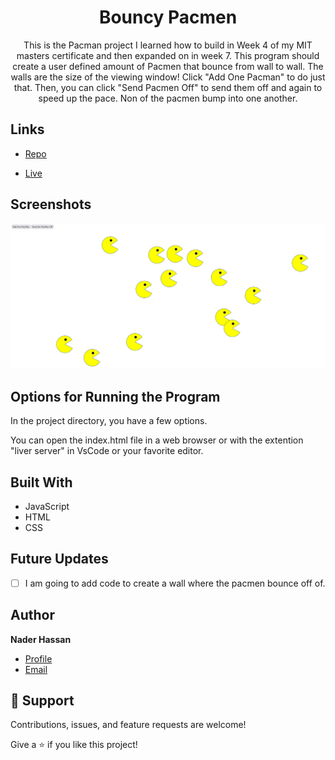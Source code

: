 <h1 align="center">Bouncy Pacmen</h1>

<p align="center">
This is the Pacman project I learned how to build in Week 4 of my MIT masters certificate and then expanded on in week 7. This program should create a user defined amount of Pacmen that bounce from wall to wall. The walls are the size of the viewing window! Click "Add One Pacman" to do just that. Then, you can click "Send Pacmen Off" to send them off and again to speed up the pace. Non of the pacmen bump into one another.
</p>

## Links

- [Repo](<https://github.com/naderhassan001/PacMan-Game> "<project-name> Repo")

- [Live](<http://pacmengame.s3-website-us-east-1.amazonaws.com/> "Live View")

## Screenshots

![Home Page](/pacmen.png "Home Page")

## Options for Running the Program 

In the project directory, you have a few options.

You can open the index.html file in a web browser or with the extention "liver server" in VsCode or your favorite editor. 


## Built With

- JavaScript
- HTML
- CSS

## Future Updates

- [ ] I am going to add code to create a wall where the pacmen bounce off of. 
## Author

**Nader Hassan**

- [Profile](https://github.com/naderhassan001 "Nader Hassan")
- [Email](mailto:nader.hassan001@gmail.com "Hi!")

## 🤝 Support

Contributions, issues, and feature requests are welcome!

Give a ⭐️ if you like this project!
